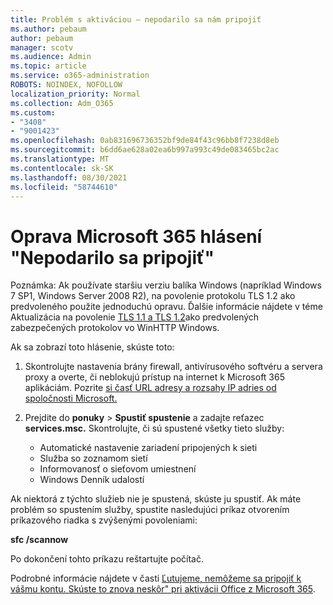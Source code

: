 ```yaml
---
title: Problém s aktiváciou – nepodarilo sa nám pripojiť
ms.author: pebaum
author: pebaum
manager: scotv
ms.audience: Admin
ms.topic: article
ms.service: o365-administration
ROBOTS: NOINDEX, NOFOLLOW
localization_priority: Normal
ms.collection: Adm_O365
ms.custom:
- "3408"
- "9001423"
ms.openlocfilehash: 0ab831696736352bf9de84f43c96bb8f7238d8eb
ms.sourcegitcommit: b6dd6ae628a02ea6b997a993c49de083465bc2ac
ms.translationtype: MT
ms.contentlocale: sk-SK
ms.lasthandoff: 08/30/2021
ms.locfileid: "58744610"
---
```

# <a name="fixing-the-microsoft-365-apps-we-are-unable-to-connect-right-now-message"></a>Oprava Microsoft 365 hlásení "Nepodarilo sa pripojiť"

Poznámka: Ak používate staršiu verziu balíka Windows (napríklad Windows 7 SP1, Windows Server 2008 R2), na [](https://download.microsoft.com/download/0/6/5/0658B1A7-6D2E-474F-BC2C-D69E5B9E9A68/MicrosoftEasyFix51044.msi) povolenie protokolu TLS 1.2 ako predvoleného použite jednoduchú opravu. Ďalšie informácie nájdete v téme Aktualizácia na povolenie [TLS 1.1 a TLS 1.2](https://support.microsoft.com/topic/update-to-enable-tls-1-1-and-tls-1-2-as-default-secure-protocols-in-winhttp-in-windows-c4bd73d2-31d7-761e-0178-11268bb10392)ako predvolených zabezpečených protokolov vo WinHTTP Windows.

Ak sa zobrazí toto hlásenie, skúste toto:

1. Skontrolujte nastavenia brány firewall, antivírusového softvéru a servera proxy a overte, či neblokujú prístup na internet k Microsoft 365 aplikáciám. Pozrite [si časť URL adresy a rozsahy IP adries od spoločnosti Microsoft.](https://docs.microsoft.com/office365/enterprise/urls-and-ip-address-ranges)

2. Prejdite do **ponuky**  >  **Spustiť spustenie** a zadajte reťazec **services.msc.** Skontrolujte, či sú spustené všetky tieto služby:
    - Automatické nastavenie zariadení pripojených k sieti
    - Služba so zoznamom sietí
    - Informovanosť o sieťovom umiestnení
    - Windows Denník udalostí

Ak niektorá z týchto služieb nie je spustená, skúste ju spustiť. Ak máte problém so spustením služby, spustite nasledujúci príkaz otvorením príkazového riadka s zvýšenými povoleniami:

**sfc /scannow**

Po dokončení tohto príkazu reštartujte počítač.

Podrobné informácie nájdete v časti [Ľutujeme, nemôžeme sa pripojiť k vášmu kontu. Skúste to znova neskôr" pri aktivácii Office z Microsoft 365](https://docs.microsoft.com/office/troubleshoot/activation-installation/issue-when-activate-office-from-office-365).